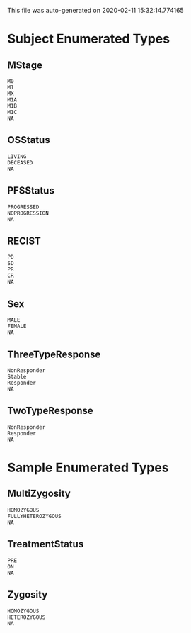 This file was auto-generated on 2020-02-11 15:32:14.774165


# Subject Enumerated Types

## MStage
```
M0
M1
MX
M1A
M1B
M1C
NA
```

## OSStatus
```
LIVING
DECEASED
NA
```

## PFSStatus
```
PROGRESSED
NOPROGRESSION
NA
```

## RECIST
```
PD
SD
PR
CR
NA
```

## Sex
```
MALE
FEMALE
NA
```

## ThreeTypeResponse
```
NonResponder
Stable
Responder
NA
```

## TwoTypeResponse
```
NonResponder
Responder
NA
```

# Sample Enumerated Types

## MultiZygosity
```
HOMOZYGOUS
FULLYHETEROZYGOUS
NA
```

## TreatmentStatus
```
PRE
ON
NA
```

## Zygosity
```
HOMOZYGOUS
HETEROZYGOUS
NA
```
